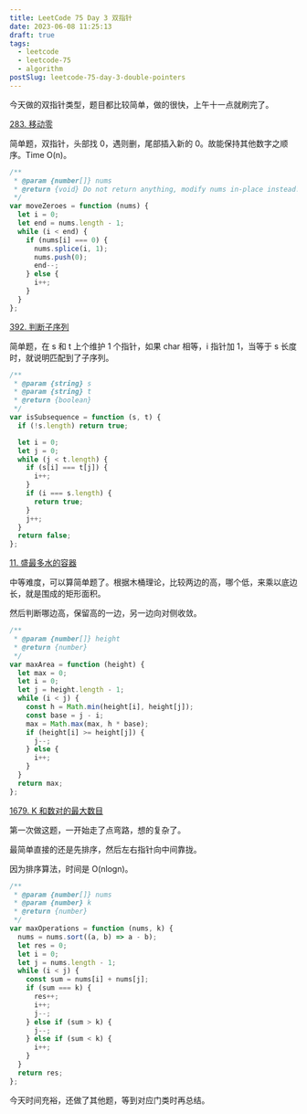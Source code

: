 ```yaml
---
title: LeetCode 75 Day 3 双指针
date: 2023-06-08 11:25:13
draft: true
tags:
  - leetcode
  - leetcode-75
  - algorithm
postSlug: leetcode-75-day-3-double-pointers
---
```


今天做的双指针类型，题目都比较简单，做的很快，上午十一点就刷完了。

[283. 移动零](https://leetcode.cn/problems/move-zeroes/description/?envType=study-plan-v2&envId=leetcode-75)

简单题，双指针，头部找 0，遇则删，尾部插入新的 0。故能保持其他数字之顺序。Time O(n)。

```js
/**
 * @param {number[]} nums
 * @return {void} Do not return anything, modify nums in-place instead.
 */
var moveZeroes = function (nums) {
  let i = 0;
  let end = nums.length - 1;
  while (i < end) {
    if (nums[i] === 0) {
      nums.splice(i, 1);
      nums.push(0);
      end--;
    } else {
      i++;
    }
  }
};
```

[392. 判断子序列](https://leetcode.cn/problems/is-subsequence/description/?envType=study-plan-v2&envId=leetcode-75)

简单题，在 s 和 t 上个维护 1 个指针，如果 char 相等，i 指针加 1，当等于 s 长度时，就说明匹配到了子序列。

```js
/**
 * @param {string} s
 * @param {string} t
 * @return {boolean}
 */
var isSubsequence = function (s, t) {
  if (!s.length) return true;

  let i = 0;
  let j = 0;
  while (j < t.length) {
    if (s[i] === t[j]) {
      i++;
    }
    if (i === s.length) {
      return true;
    }
    j++;
  }
  return false;
};
```

[11. 盛最多水的容器](https://leetcode.cn/problems/container-with-most-water/description/?envType=study-plan-v2&envId=leetcode-75)

中等难度，可以算简单题了。根据木桶理论，比较两边的高，哪个低，来乘以底边长，就是围成的矩形面积。

然后判断哪边高，保留高的一边，另一边向对侧收敛。

```js
/**
 * @param {number[]} height
 * @return {number}
 */
var maxArea = function (height) {
  let max = 0;
  let i = 0;
  let j = height.length - 1;
  while (i < j) {
    const h = Math.min(height[i], height[j]);
    const base = j - i;
    max = Math.max(max, h * base);
    if (height[i] >= height[j]) {
      j--;
    } else {
      i++;
    }
  }
  return max;
};
```

[1679. K 和数对的最大数目](https://leetcode.cn/problems/max-number-of-k-sum-pairs/description/?envType=study-plan-v2&envId=leetcode-75)

第一次做这题，一开始走了点弯路，想的复杂了。

最简单直接的还是先排序，然后左右指针向中间靠拢。

因为排序算法，时间是 O(nlogn)。

```js
/**
 * @param {number[]} nums
 * @param {number} k
 * @return {number}
 */
var maxOperations = function (nums, k) {
  nums = nums.sort((a, b) => a - b);
  let res = 0;
  let i = 0;
  let j = nums.length - 1;
  while (i < j) {
    const sum = nums[i] + nums[j];
    if (sum === k) {
      res++;
      i++;
      j--;
    } else if (sum > k) {
      j--;
    } else if (sum < k) {
      i++;
    }
  }
  return res;
};
```

今天时间充裕，还做了其他题，等到对应门类时再总结。
